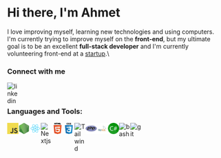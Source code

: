 # Hi there, I'm **Ahmet**

I love improving myself, learning new technologies and using computers.\
I'm currently trying to improve myself on the **front-end**, but my ultimate goal is to be an excellent **full-stack developer** and I'm currently volunteering front-end at a [startup](https://www.socialart.app/).\


### Connect with me

[<img align="left" alt="linkedin" width="26px" src="https://cdn-icons-png.flaticon.com/512/174/174857.png"/>][linkedin]
</br></br>

### Languages and Tools:

<img align="left" alt="Javascript" width="26px" src="https://raw.githubusercontent.com/github/explore/80688e429a7d4ef2fca1e82350fe8e3517d3494d/topics/javascript/javascript.png"/>
<img align="left" alt="Nodejs" width="26px" src="https://raw.githubusercontent.com/github/explore/80688e429a7d4ef2fca1e82350fe8e3517d3494d/topics/nodejs/nodejs.png"/>
<img align="left" alt="React" width="26px" src="https://raw.githubusercontent.com/github/explore/80688e429a7d4ef2fca1e82350fe8e3517d3494d/topics/react/react.png"/>
<img align="left" alt="Nextjs" width="26px" src="https://www.rlogical.com/wp-content/uploads/2021/08/Rlogical-Blog-Images-thumbnail.png"/>
<img align="left" alt="Html5" width="26px" src="https://raw.githubusercontent.com/github/explore/80688e429a7d4ef2fca1e82350fe8e3517d3494d/topics/html/html.png"/>
<img align="left" alt="Css" width="26px" src="https://raw.githubusercontent.com/github/explore/80688e429a7d4ef2fca1e82350fe8e3517d3494d/topics/css/css.png"/>
<img align="left" alt="Tailwind" width="26px" src="https://cdn.icon-icons.com/icons2/2107/PNG/512/file_type_tailwind_icon_130128.png"/>
<img align="left" alt="Php" width="26px" src="https://raw.githubusercontent.com/github/explore/80688e429a7d4ef2fca1e82350fe8e3517d3494d/topics/php/php.png"/>
<img align="left" alt="Mysql" width="26px" src="https://raw.githubusercontent.com/github/explore/80688e429a7d4ef2fca1e82350fe8e3517d3494d/topics/mysql/mysql.png"/>
<img align="left" alt="C#" width="26px" src="https://raw.githubusercontent.com/github/explore/80688e429a7d4ef2fca1e82350fe8e3517d3494d/topics/csharp/csharp.png"/>
<img align="left" alt="bash" width="26px" src="https://raw.githubusercontent.com/jmnote/z-icons/master/svg/bash.svg"/>
<img align="left" alt="git" width="26px" src="https://raw.githubusercontent.com/jmnote/z-icons/master/svg/git.svg"/>




[linkedin]: https://www.linkedin.com/in/ahmet-ali-%C3%B6zdemir-533aa4101/
